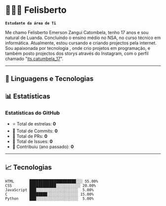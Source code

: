 # 👩🏻‍💻 Felisberto

**`Estudante da área de Ti`**

Me chamo Felisberto Emerson Zangui Catombela, tenho 17 anos e sou natural de Luanda. Concluíndo o ensino médio no NSA, no curso técnico em informática. Atualmente, estou cursando e criando projectos pela internet. Sou apaixonada por tecnologia , onde crio projetos em programação, e também posto projectos dos storys através do Instagram, com o perfil chamado "[its.catumbela_17](https://www.instagram.com/its.catumbela_17/)".

---

## 🚀 Linguagens e Tecnologias  

## 📊 Estatísticas  

### Estatísticas do GitHub 
- ⭐ Total de estrelas: **0**  
- 📌 Total de Commits: **0**  
- 🔄 Total de PRs: **0**  
- 🐛 Total de Issues: **0**  
- 🤝 Contribuiu (ano passado): **0**

---

## 📈 Tecnologias  

```text
HTML       █████████████████████░░░ 55.00%  
CSS        ████████████░░░░░░░░░░░ 20.00%  
JavaScript ███░░░░░░░░░░░░░░░░░░░  5.00%  
C          ████████░░░░░░░░░░░░░░ 15.00%  
Python     ███░░░░░░░░░░░░░░░░░░░  5.00%  
